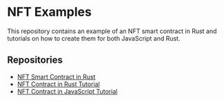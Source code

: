 # NFT Examples

This repository contains an example of an NFT smart contract in Rust and tutorials on how to create them for both JavaScript and Rust.

## Repositories

- [NFT Smart Contract in Rust](NFT-example)
- [NFT Contract in Rust Tutorial](nft-tutorial)
- [NFT Contract in JavaScript Tutorial](nft-tutorial-js)
